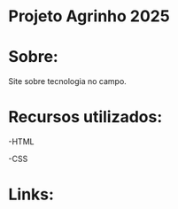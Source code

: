 # Projeto Agrinho 2025
# Sobre:
Site sobre tecnologia no campo.
# Recursos utilizados:
-HTML

-CSS

# Links:
